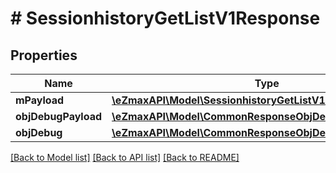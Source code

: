 # # SessionhistoryGetListV1Response

## Properties

Name | Type | Description | Notes
------------ | ------------- | ------------- | -------------
**mPayload** | [**\eZmaxAPI\Model\SessionhistoryGetListV1ResponseMPayload**](SessionhistoryGetListV1ResponseMPayload.md) |  |
**objDebugPayload** | [**\eZmaxAPI\Model\CommonResponseObjDebugPayloadGetList**](CommonResponseObjDebugPayloadGetList.md) |  | [optional]
**objDebug** | [**\eZmaxAPI\Model\CommonResponseObjDebug**](CommonResponseObjDebug.md) |  | [optional]

[[Back to Model list]](../../README.md#models) [[Back to API list]](../../README.md#endpoints) [[Back to README]](../../README.md)

